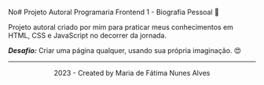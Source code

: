 No# Projeto Autoral Programaria Frontend 1 - Biografia Pessoal 🥰

<p>Projeto autoral criado por mim para praticar meus conhecimentos em HTML, CSS e JavaScript no decorrer da jornada.</p>
<p><b><i>Desafio:</b></i> Criar uma página qualquer, usando sua própria imaginação. 😍</p>
<hr>
<p align="center">2023 - Created by Maria de Fátima Nunes Alves</p>
